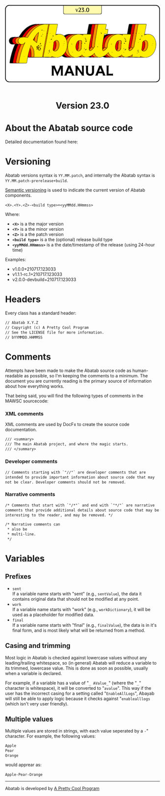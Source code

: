 <div align="center">

  <img src="../images/Logo/logo-man.png" alt="Abatab Manual" width="512">
  <br>
  <br>
  <h1>
    Version 23.0
  </h1>

</div>

# About the Abatab source code

Detailed documentation found here:

# Versioning

Abatab versions syntax is `YY.MM.patch`, and internally the Abatab syntax is `YY.MM.patch-prerelease+build`.

[Semantic versioning](https://semver.org/) is used to indicate the current version of Abatab components.

`<X>.<Y>.<Z>-<build type>+<yyMMdd.HHmmss>`

Where:
* **`<X>`** is a the major version
* **`<Y>`** is a the minor version
* **`<Z>`** is a the patch version
* **`<build type>`** is a the (optional) release build type
* **`<yyMMdd.HHmmss>`** is a the date/timestamp of the release (using 24-hour time)

Examples:

* v1.0.0+210717.123033
* v1.1.1-rc.1+210717.123033
* v2.0.0-devbuild+210717.123033

# Headers

Every class has a standard header:

```#bash
// Abatab X.Y.Z
// Copyright (c) A Pretty Cool Program
// See the LICENSE file for more information.
// bYYMMDD.HHMMSS
```

# Comments

Attempts have been made to make the Abatab source code as human-readable as possible, so I'm keeping the comments to a minimum. The document you are currently reading is the primary source of information about how everything works.

That being said, you will find the following types of comments in the MAWSC sourcecode:

### XML comments

XML comments are used by DocFx to create the source code documentation.

```#bash
/// <summary>
/// The main Abatab project, and where the magic starts.
/// </summary>
```

### Developer comments

```#bash
// Comments starting with `"//"` are developer comments that are intended to provide important information about source code that may not be clear. Developer comments should not be removed.
```

### Narrative comments

```#bash
/* Comments that start with `"/*"` and end with `"*/"` are narrative comments that provide additional details about source code that may be interesting to the reader, and may be removed. */
```

```#bash
/* Narrative comments can 
 * also be
 * multi-line. 
 */
```

# Variables

## Prefixes

* `sent`  
If a variable name starts with "sent" (e.g., `sentValue`), the data it contains original data that should not be modified at any point.
* `work`  
If a variable name starts with "work" (e.g., `workDictionary`), it will be used as a placeholder for modified data. 
* `final`  
If a variable name starts with "final" (e.g., `finalValue`), the data is in it's final form, and is most likely what will be returned from a method.

## Casing and trimming

Most logic in Abatab is checked against lowercase values without any leading/trailing whitespace, so (in general) Abatab will reduce a variable to its trimmed, lowercase value. This is done as soon as possible, usually when a variable is declared.

For example, if a variable has a value of "`_ AValue_`" (where the "`_`" character is whitespace), it will be converted to "`avalue`". This way if the user has the incorrect casing for a setting called "`EnableAllLogs`", Abayab will still be able to apply logic because it checks against "`enablealllogs` (which isn't very user friendly).

## Multiple values

Multiple values are stored in strings, with each value seperated by a `-`" character. For example, the following values:

```#bash
Apple  
Pear
Orange
```

would apprear as:

`Apple-Pear-Orange`

***

Abatab is developed by [A Pretty Cool Program][a-pretty-cool-program-url]

[AbatabUrl]: https://github.com/spectrum-health-systems/Abatab
[AvatarUrl]: https://www.ntst.com/Offerings/myAvatarg
[man-getting-started]: ./man-getting-started.md
[man-hosting]: ./man-hosting.md
[man-importing]: ./man-importing.md
[man-configuration]: ./man-configuration.md
[man-using]: ./man-using.md
[man-additional-information]: ./man-additional-information.md
[a-pretty-cool-program-url]: https://github.com/APrettyCoolProgram
